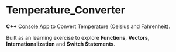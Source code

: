 # Temperature_Converter

**C++** [Console App](https://github.com/Marcello-Goncalves/Temperature_Converter/blob/master/main.cpp) to Convert Temperature (Celsius and Fahrenheit).

Built as an learning exercise to explore **Functions**, **Vectors**, **Internationalization** and **Switch Statements**.
